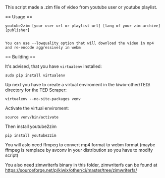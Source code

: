 This script made a .zim file of video from youtube user or youtube playlist.

== Usage ==

    youtube2zim [your user url or playlist url] [lang of your zim archive] [publisher]


    You can use --lowquality option that will download the video in mp4 and re-encode aggressively in webm
== Building ==

It's advised, that you have `virtualenv` installed:

    sudo pip install virtualenv

Up next you have to create a virtual enviroment in the kiwix-other/TED/ directory for the TED Scraper:

    virtualenv --no-site-packages venv 

Activate the virtual enviroment:

    source venv/bin/activate

Then install youtube2zim

    pip install youtube2zim

You will aslo need ffmpeg to convert mp4 format to webm format (maybe ffmpeg is remplace by avconv in your distribution so you have to modify script)

You also need zimwriterfs binary in this folder, zimwriterfs can be found at https://sourceforge.net/p/kiwix/other/ci/master/tree/zimwriterfs/

